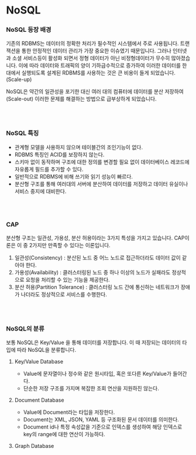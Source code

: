 # NoSQL


### NoSQL 등장 배경

기존의 RDBMS는 데이터의 정확한 처리가 필수적인 시스템에서 주로 사용됩니다. 트랜잭션을 통한 안정적인 데이터 관리가 가장 중요한 이슈였기 때문입니다. 그러나 인터넷과 소셜 서비스등이 활성화 되면서 정형 데이터가 아닌 비정형데이터가 무수히 많아졌습니다. 이에 따라 데이터와 트래픽의 양이 기하급수적으로 증가하여 이러한 데이터를 한 대에서 실행되도록 설계된 RDBMS를 사용하는 것은 큰 비용이 들게 되었습니다. (Scale-up)

NoSQL은 약간의 일관성을 포기한 대신 여러 대의 컴퓨터에 데이터를 분산 저장하여 (Scale-out) 이러한 문제를 해결하는 방법으로 급부상하게  되었습니다. 

<br>
<br>

### NoSQL 특징

- 관계형 모델을 사용하지 않으며 테이블간의 조인기능이 없다.
- RDBMS 특징인 ACID를 보장하지 않는다.
- 스키마 없이 동작하며 구조에 대한 정의를 변경할 필요 없이 데이터베이스 레코드에 자유롭게 필드를 추가할 수 있다.
- 일반적으로 RDBMS에 비해 쓰기와 읽기 성능이 빠르다.
- 분산형 구조를 통해 여러대의 서버에 분산하여 데이터를 저장하고 데이터 유실이나 서비스 중지에 대비한다.

<br>
<br>

### CAP

분산형 구조는 일관성, 가용성, 분산 허용이라는 3가지 특성을 가지고 있습니다.  CAP이론은 이 중 2가지만 만족할 수 있다는 이론입니다. 

1. 일관성(Consistency) : 분산된 노드 중 어느 노드로 접근하더라도 데이터 값이 같아야 한다.
2. 가용성(Availability) : 클러스터링된 노드 중 하나 이상의 노드가 실패라도 정상적으로 요청을 처리할 수 있는 기능을 제공한다.
3. 분산 허용(Partition Tolerance) : 클러스터링 노드 간에 통신하는 네트워크가 장애가 나더라도 정상적으로 서비스를 수행한다.

<br>
<br>

### NoSQL의 분류

보통 NoSQL은 Key/Value 을 통해 데이터를 저장합니다. 이 때 저장되는 데이터의 타입에 따라 NoSQL을 분류합니다.

1. Key/Value Database
    - Value에 문자열이나 정수와 같은 원시타입, 혹은 또다른 Key/Value가 들어간다.
    - 단순한 저장 구조를 가지며 복잡한 조회 연산을 지원하진 않는다.
    
2. Document Database
    - Value에 Document라는 타입을 저장한다.
    - Document는 XML, JSON, YAML 등 구조화된 문서 데이터를 의미한다.
    - Document id나 특정 속성값을 기준으로 인덱스를 생성하여 해당 인덱스로 key의 range에 대한 연산이 가능하다.
3. Graph Database

